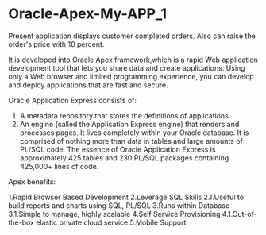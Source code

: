 # Oracle-Apex-My-APP_1


Present application displays customer completed orders. Also can raise the order's price with 10 percent.

It is developed into Oracle Apex framework,which is a rapid Web application development tool that lets you share data and create applications. Using only a Web browser and limited programming experience, you can develop and deploy applications that are fast and secure.


Oracle Application Express consists of:
1. A metadata repository that stores the definitions of applications
2. An engine (called the Application Express engine) that renders and processes pages.
It lives completely within your Oracle database.
It is comprised of nothing more than data in tables and large amounts of PL/SQL code.
The essence of Oracle Application Express is approximately 425 tables and 230 PL/SQL packages containing 425,000+ lines of code.


Apex benefits:

1.Rapid Browser Based Development
2.Leverage SQL Skills
  2.1.Useful to build reports and charts using SQL, PL/SQL
3.Runs within Database
  3.1.Simple to manage, highly scalable
4.Self Service Provisioning
  4.1.Out-of-the-box elastic private cloud service
5.Mobile Support

